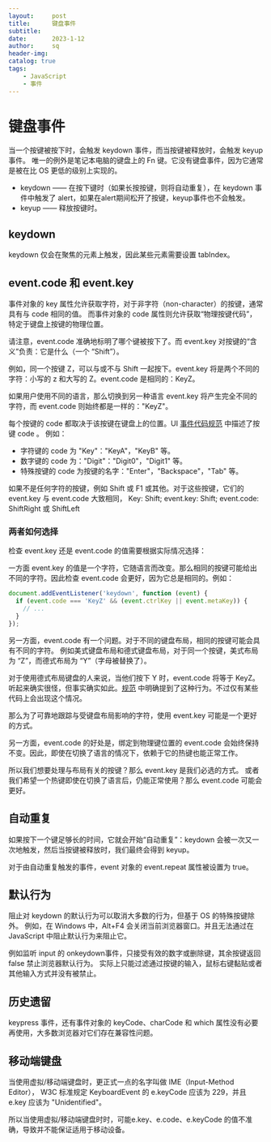 ```yaml
---
layout:     post
title:      键盘事件
subtitle:   
date:       2023-1-12
author:     sq
header-img: 
catalog: true
tags:
    - JavaScript
    - 事件
---
```

# 键盘事件
当一个按键被按下时，会触发 keydown 事件，而当按键被释放时，会触发 keyup 事件。
唯一的例外是笔记本电脑的键盘上的 Fn 键。它没有键盘事件，因为它通常是被在比 OS 更低的级别上实现的。

- keydown —— 在按下键时（如果长按按键，则将自动重复），在 keydown 事件中触发了 alert，如果在alert期间松开了按键，keyup事件也不会触发。
- keyup —— 释放按键时。

## keydown
keydown 仅会在聚焦的元素上触发，因此某些元素需要设置 tabIndex。
## event.code 和 event.key
事件对象的 key 属性允许获取字符，对于非字符（non-character）的按键，通常具有与 code 相同的值。
而事件对象的 code 属性则允许获取“物理按键代码”，特定于键盘上按键的物理位置。

请注意，event.code 准确地标明了哪个键被按下了。而 event.key 对按键的“含义”负责：它是什么（一个 “Shift”）。

例如，同一个按键 Z，可以与或不与 Shift 一起按下。event.key 将是两个不同的字符：小写的 z 和大写的 Z。event.code 是相同的：KeyZ。

如果用户使用不同的语言，那么切换到另一种语言 event.key 将产生完全不同的字符，而 event.code 则始终都是一样的："KeyZ"。

每个按键的 code 都取决于该按键在键盘上的位置。UI [事件代码规范](https://www.w3.org/TR/uievents-code/) 中描述了按键 code 。
例如：
- 字符键的 code 为 "Key<letter>"："KeyA"，"KeyB" 等。
- 数字键的 code 为："Digit<number>"："Digit0"，"Digit1" 等。
- 特殊按键的 code 为按键的名字："Enter"，"Backspace"，"Tab" 等。

如果不是任何字符的按键，例如 Shift 或 F1 或其他。对于这些按键，它们的 event.key 与 event.code 大致相同，
Key: Shift; event.key: Shift; event.code: ShiftRight 或 ShiftLeft

### 两者如何选择
检查 event.key 还是 event.code 的值需要根据实际情况选择：

一方面 event.key 的值是一个字符，它随语言而改变。那么相同的按键可能给出不同的字符。因此检查 event.code 会更好，因为它总是相同的。例如：
```javascript
document.addEventListener('keydown', function (event) {
  if (event.code === 'KeyZ' && (event.ctrlKey || event.metaKey)) {
    // ...
  }
});
```
另一方面，event.code 有一个问题。对于不同的键盘布局，相同的按键可能会具有不同的字符。
例如美式键盘布局和德式键盘布局，对于同一个按键，美式布局为 “Z”，而德式布局为 “Y”（字母被替换了）。

对于使用德式布局键盘的人来说，当他们按下 Y 时，event.code 将等于 KeyZ。
听起来确实很怪，但事实确实如此。[规范](https://www.w3.org/TR/uievents-code/#table-key-code-alphanumeric-writing-system) 中明确提到了这种行为。不过仅有某些代码上会出现这个情况。

那么为了可靠地跟踪与受键盘布局影响的字符，使用 event.key 可能是一个更好的方式。

另一方面，event.code 的好处是，绑定到物理键位置的 event.code 会始终保持不变。因此，即使在切换了语言的情况下，依赖于它的热键也能正常工作。

所以我们想要处理与布局有关的按键？那么 event.key 是我们必选的方式。
或者我们希望一个热键即使在切换了语言后，仍能正常使用？那么 event.code 可能会更好。

## 自动重复
如果按下一个键足够长的时间，它就会开始“自动重复”：keydown 会被一次又一次地触发，然后当按键被释放时，我们最终会得到 keyup。

对于由自动重复触发的事件，event 对象的 event.repeat 属性被设置为 true。

## 默认行为
阻止对 keydown 的默认行为可以取消大多数的行为，但基于 OS 的特殊按键除外。
例如，在 Windows 中，Alt+F4 会关闭当前浏览器窗口。并且无法通过在 JavaScript 中阻止默认行为来阻止它。

例如监听 input 的 onkeydown事件，只接受有效的数字或删除键，其余按键返回 false 禁止浏览器默认行为。
实际上只能过滤通过按键的输入，鼠标右键黏贴或者其他输入方式并没有被禁止。

## 历史遗留
keypress 事件，还有事件对象的 keyCode、charCode 和 which 属性没有必要再使用，大多数浏览器对它们存在兼容性问题。

## 移动端键盘
当使用虚拟/移动端键盘时，更正式一点的名字叫做 IME（Input-Method Editor），
W3C 标准规定 KeyboardEvent 的 e.keyCode 应该为 229，并且 e.key 应该为 "Unidentified"。

所以当使用虚拟/移动端键盘时时，可能e.key、e.code、e.keyCode 的值不准确，导致并不能保证适用于移动设备。